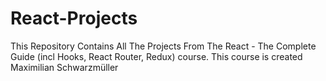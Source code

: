 # React-Projects
This Repository Contains All The Projects From The React - The Complete Guide (incl Hooks, React Router, Redux) course.
This course is created Maximilian Schwarzmüller
